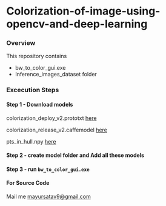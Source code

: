 # Colorization-of-image-using-opencv-and-deep-learning

### Overview
This repository contains
- bw_to_color_gui.exe
- Inference_images_dataset folder

### Excecution Steps
#### Step 1 - Download models

colorization_deploy_v2.prototxt [here](https://github.com/richzhang/colorization/blob/master/models/colorization_deploy_v2.prototxt)

colorization_release_v2.caffemodel [here](https://github.com/richzhang/colorization/blob/master/models/fetch_release_models.sh)

pts_in_hull.npy [here](https://github.com/richzhang/colorization/blob/master/resources/pts_in_hull.npy)

#### Step 2 - create model folder and Add all these models

#### Step 3 - run ```bw_to_color_gui.exe```

#### For Source Code
Mail me mayursatav9@gmail.com
